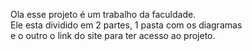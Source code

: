 Ola esse projeto é um trabalho da faculdade. <br>
Ele esta dividido em 2 partes, 1 pasta com os diagramas<br>
e o outro o link do site para ter acesso ao projeto.

